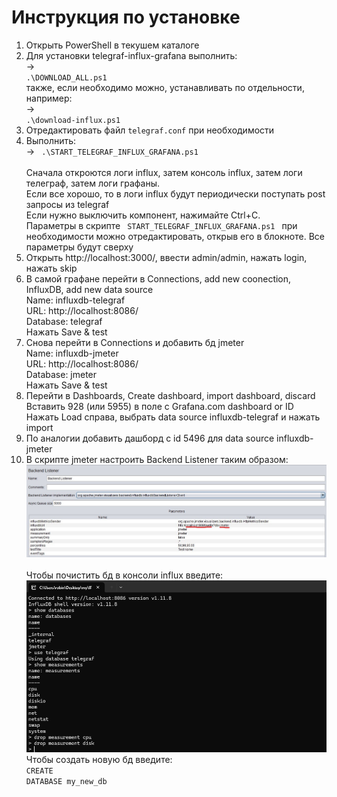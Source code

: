 # Инструкция по установке
1) Открыть PowerShell в текушем каталоге
2) Для установки telegraf-influx-grafana выполнить: <br/>
-> <code>  .\DOWNLOAD_ALL.ps1 </code><br/>
также, если необходимо можно, устанавливать по отдельности, например: <br/>
-> <code>  .\download-influx.ps1 </code><br/>
3) Отредактировать файл <code>telegraf.conf</code> при необходимости
4) Выполнить: <br/>
-> <code>  .\START_TELEGRAF_INFLUX_GRAFANA.ps1 </code><br/>
Сначала откроются логи influx, затем консоль influx, затем логи телеграф, затем логи графаны.<br/>
Eсли все хорошо, то в логи influx будут периодически поступать post запросы из telegraf<br/>
Если нужно выключить компонент, нажимайте Ctrl+C.<br/>
Параметры в скрипте <code>  START_TELEGRAF_INFLUX_GRAFANA.ps1 </code> при необходимости можно отредактировать, открыв его в блокноте. Все параметры будут сверху
5) Открыть http://localhost:3000/, ввести admin/admin, нажать login, нажать skip
6) В самой графане перейти в Connections, add new coonection, InfluxDB, add new data source<br/>
Name: influxdb-telegraf<br/>
URL: http://localhost:8086/<br/>
Database: telegraf<br/>
Нажать Save & test
7) Снова перейти в Connections и добавить бд jmeter<br/>
Name: influxdb-jmeter<br/>
URL: http://localhost:8086/<br/>
Database: jmeter<br/>
Нажать Save & test
8) Перейти в Dashboards, Create dashboard, import dashboard, discard<br/>
Вставить 928 (или 5955) в поле с Grafana.com dashboard or ID<br/>
Нажать Load справа, выбрать data source influxdb-telegraf и нажать import
9) По аналогии добавить дашборд с id 5496 для data source influxdb-jmeter<br/>
10) В скрипте jmeter настроить Backend Listener таким образом:
![jmeter](https://github.com/bogdannovikov1/pflb-ipr-Telegraf-Influx-Grafana/blob/main/forWindows/jmeter-scren.jpg)<br/><br/>
Чтобы почистить бд в консоли influx введите:
![jmeter](https://github.com/bogdannovikov1/pflb-ipr-Telegraf-Influx-Grafana/blob/main/forWindows/influx-cosole1.png)<br/>
Чтобы создать новую бд введите:<br/>
<code>CREATE DATABASE my_new_db</code><br/>
